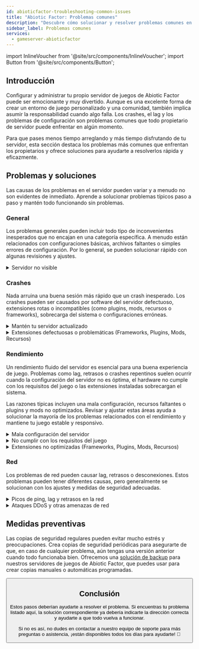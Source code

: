 ```yaml
---
id: abioticfactor-troubleshooting-common-issues
title: "Abiotic Factor: Problemas comunes"
description: "Descubre cómo solucionar y resolver problemas comunes en servidores de Abiotic Factor para una experiencia de juego fluida → Aprende más ahora"
sidebar_label: Problemas comunes
services:
  - gameserver-abioticfactor
---
```


import InlineVoucher from '@site/src/components/InlineVoucher';
import Button from '@site/src/components/Button';

## Introducción

Configurar y administrar tu propio servidor de juegos de Abiotic Factor puede ser emocionante y muy divertido. Aunque es una excelente forma de crear un entorno de juego personalizado y una comunidad, también implica asumir la responsabilidad cuando algo falla. Los crashes, el lag y los problemas de configuración son problemas comunes que todo propietario de servidor puede enfrentar en algún momento.

Para que pases menos tiempo arreglando y más tiempo disfrutando de tu servidor, esta sección destaca los problemas más comunes que enfrentan los propietarios y ofrece soluciones para ayudarte a resolverlos rápida y eficazmente.


<InlineVoucher />



## Problemas y soluciones

Las causas de los problemas en el servidor pueden variar y a menudo no son evidentes de inmediato. Aprende a solucionar problemas típicos paso a paso y mantén todo funcionando sin problemas.

### General
Los problemas generales pueden incluir todo tipo de inconvenientes inesperados que no encajan en una categoría específica. A menudo están relacionados con configuraciones básicas, archivos faltantes o simples errores de configuración. Por lo general, se pueden solucionar rápido con algunas revisiones y ajustes.

<details>
  <summary>Servidor no visible</summary>

La falta de visibilidad del servidor puede ocurrir si la inicialización no se completó con éxito. Esto puede deberse, por ejemplo, a una configuración defectuosa o archivos corruptos. Normalmente, se puede encontrar más información en la consola del servidor o en los archivos de registro. Además, asegúrate de que no se estén usando filtros incorrectos en la lista de servidores, lo que impediría que el servidor se muestre.

</details>


### Crashes

Nada arruina una buena sesión más rápido que un crash inesperado. Los crashes pueden ser causados por software del servidor defectuoso, extensiones rotas o incompatibles (como plugins, mods, recursos o frameworks), sobrecarga del sistema o configuraciones erróneas.

<details>
  <summary>Mantén tu servidor actualizado</summary>

Ejecutar tu servidor de juegos en la versión más reciente es esencial para la estabilidad, seguridad y compatibilidad. Las actualizaciones del juego, cambios en frameworks o modificaciones en herramientas de terceros pueden causar problemas graves si tu servidor está desactualizado.

Un servidor de juegos desactualizado puede experimentar crashes, comportamientos inesperados o incluso no arrancar.

![img](https://screensaver01.zap-hosting.com/index.php/s/JXLHyHeMJqErHLJ/preview)


</details>

<details>
  <summary>Extensiones defectuosas o problemáticas (Frameworks, Plugins, Mods, Recursos)</summary>

Los crashes a menudo son causados por extensiones defectuosas o desactualizadas. Ya sea un framework, plugin, mod o recurso, pueden surgir problemas si una extensión no es compatible con la última versión del juego o contiene errores en su código.

Esto puede provocar crashes inesperados, congelamientos o errores, especialmente cuando varias extensiones problemáticas interactúan. Si sospechas que una extensión es la causa, intenta desactivarla temporalmente y verifica si tu servidor se mantiene estable sin ella. Esta es una forma sencilla de identificar qué extensión está causando problemas.

Asegúrate de que todas las extensiones que uses estén actualizadas, activamente mantenidas y probadas para compatibilidad con la versión actual de tu juego para evitar crashes y tiempos de inactividad.

Para aislar la causa raíz de los crashes, suele ser útil desactivar contenido adicional temporalmente. Comienza con una configuración mínima y verifica si el problema persiste. Si desaparece, vuelve a introducir las extensiones, mods o recursos uno por uno, probando después de cada paso. Este enfoque incremental ayuda a identificar el elemento específico que causa problemas. Este método no solo reduce eficientemente los posibles culpables, sino que también asegura que tu solución de problemas se base en evidencia y no en suposiciones.

</details>

### Rendimiento

Un rendimiento fluido del servidor es esencial para una buena experiencia de juego. Problemas como lag, retrasos o crashes repentinos suelen ocurrir cuando la configuración del servidor no es óptima, el hardware no cumple con los requisitos del juego o las extensiones instaladas sobrecargan el sistema.

Las razones típicas incluyen una mala configuración, recursos faltantes o plugins y mods no optimizados. Revisar y ajustar estas áreas ayuda a solucionar la mayoría de los problemas relacionados con el rendimiento y mantiene tu juego estable y responsivo.

<details>
  <summary>Mala configuración del servidor</summary>

Configuraciones incorrectas o mal ajustadas pueden llevar a un mayor uso de recursos y causar problemas de rendimiento como lag o tartamudeo. Asegúrate de que los valores de configuración coincidan con los ajustes recomendados para tu juego y tamaño de servidor. Revísalos y ajústalos si es necesario para mantener tu servidor funcionando de la forma más eficiente posible.

Puedes cambiar tu configuración a través de los ajustes disponibles en la sección **Settings** o directamente en los archivos de configuración bajo **Configs** en tu interfaz web.

</details>

<details>
  <summary>No cumplir con los requisitos del juego</summary>

Para asegurar que tu servidor de juegos funcione de manera fluida y confiable, es esencial elegir una configuración que se adapte a las necesidades de tu proyecto. Los requisitos pueden variar mucho según el juego, el uso de extensiones como mods, plugins o recursos, y la cantidad esperada de jugadores.

ZAP-Hosting ofrece una configuración mínima recomendada durante el proceso de pedido. Estas sugerencias se basan en casos de uso típicos y están diseñadas para ayudarte a evitar problemas comunes de rendimiento como lag, crashes o tiempos de carga largos.

![img](https://screensaver01.zap-hosting.com/index.php/s/87ADJdwNAXxXxdk/preview)

Por favor, asegúrate de seguir estas recomendaciones o escalar si es necesario para garantizar la estabilidad óptima y la mejor experiencia posible para ti y tus jugadores. Esto es una recomendación mínima.

Dependiendo del alcance de tu proyecto y la cantidad de contenido adicional, los recursos requeridos pueden ser mayores desde el inicio o aumentar con el tiempo. En esos casos, actualizar tu paquete de servidor de juegos es una forma sencilla de asegurar un rendimiento y estabilidad continuos.

</details>

<details>
  <summary>Extensiones no optimizadas (Frameworks, Plugins, Mods, Recursos)</summary>

No todas las extensiones están diseñadas pensando en el rendimiento. Ya sea un framework, plugin, mod o recurso, una mala implementación puede causar problemas significativos de rendimiento en tu servidor. En muchos casos, la funcionalidad deseada puede funcionar, pero la forma en que se ejecuta es ineficiente, demasiado compleja o genera una carga innecesaria en los recursos del servidor.

Esto puede resultar en un alto uso de CPU, fugas de memoria, lag o incluso crashes, especialmente cuando múltiples componentes no optimizados interactúan. Siempre asegúrate de que las extensiones estén activamente mantenidas, bien documentadas y probadas en cuanto a rendimiento. En caso de duda, consulta la opinión de la comunidad o monitorea el rendimiento del servidor para identificar elementos problemáticos.

Para aislar la causa raíz de problemas de rendimiento, suele ser útil desactivar contenido adicional temporalmente. Comienza con una configuración mínima y verifica si el problema persiste. Si desaparece, vuelve a introducir las extensiones, mods o recursos uno por uno, probando después de cada paso. Este enfoque incremental ayuda a identificar el elemento específico que causa problemas, ya sea un conflicto, fuga de memoria o uso excesivo de recursos.

Este método no solo reduce eficientemente los posibles culpables, sino que también asegura que tu solución de problemas se base en evidencia y no en suposiciones.

</details>



### Red
Los problemas de red pueden causar lag, retrasos o desconexiones. Estos problemas pueden tener diferentes causas, pero generalmente se solucionan con los ajustes y medidas de seguridad adecuadas.

<details>
  <summary>Picos de ping, lag y retrasos en la red</summary>

Los picos de ping, lag y retrasos en la red suelen ser resultado de recursos limitados en el servidor, como insuficiente potencia de CPU, RAM o ancho de banda.

También pueden ocurrir cuando el servidor está sobrecargado por un alto número de jugadores o scripts y plugins que consumen muchos recursos. Problemas relacionados con la red, como un enrutamiento deficiente, sobrecarga externa o alojar el servidor lejos de la base de jugadores, pueden aumentar aún más la latencia.

Además, procesos en segundo plano, conexiones a internet inestables, pérdida de paquetes y software del servidor desactualizado o mal configurado pueden contribuir a problemas de rendimiento notables durante el juego.

Si experimentas lag o ping alto en tu servidor, hay algunos pasos simples que puedes seguir para mejorar el rendimiento. Primero, asegúrate de que tu servidor cumpla o supere las especificaciones recomendadas para tu juego y proyecto. Elegir una ubicación del servidor cercana a tu base de jugadores también puede ayudar a reducir la latencia.

Si sospechas que problemas de enrutamiento o cuestiones externas de red están causando retrasos, no dudes en contactar a nuestro equipo de soporte. Ellos te ayudarán a analizar la situación y encontrar la mejor solución posible.


</details>

<details>
  <summary>Ataques DDoS y otras amenazas de red</summary>

Los servidores de juegos pueden ser ocasionalmente objetivo de actividades maliciosas en la red, especialmente ataques de Denegación de Servicio Distribuida (DDoS). Estos ataques saturan el servidor con tráfico excesivo, causando lag, pérdida de conexión o incluso tiempo de inactividad total. En otros casos, los atacantes pueden intentar explotar vulnerabilidades de red o desestabilizar el servidor mediante intentos repetidos de conexión o patrones de datos inusuales.

Aunque la mayoría de estas amenazas están fuera del control del usuario promedio, ZAP-Hosting ofrece sistemas integrados de protección y mitigación para proteger tu servidor de ataques comunes y avanzados. Si sospechas que tu servidor está siendo atacado y esto causa problemas, contacta a nuestro equipo de soporte para asistencia y orientación adicional.

</details>






## Medidas preventivas

Las copias de seguridad regulares pueden evitar mucho estrés y preocupaciones. Crea copias de seguridad periódicas para asegurarte de que, en caso de cualquier problema, aún tengas una versión anterior cuando todo funcionaba bien. Ofrecemos una [solución de backup](gameserver-backups.md) para nuestros servidores de juegos de Abiotic Factor, que puedes usar para crear copias manuales o automáticas programadas.



<Button label="Acceder a ZAP-Storage" link="https://zap-hosting.com/en/customer/home/storage/" block/>






## Conclusión

Estos pasos deberían ayudarte a resolver el problema. Si encuentras tu problema listado aquí, la solución correspondiente ya debería indicarte la dirección correcta y ayudarte a que todo vuelva a funcionar.

Si no es así, no dudes en contactar a nuestro equipo de soporte para más preguntas o asistencia, ¡están disponibles todos los días para ayudarte! 🙂

<InlineVoucher />